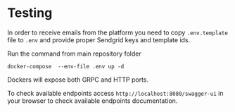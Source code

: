 # Testing

In order to receive emails from the platform you need to copy `.env.template` file to `.env` and provide proper Sendgrid keys and template ids.

Run the command from main repository folder
```
docker-compose  --env-file .env up -d
```

Dockers will expose both GRPC and HTTP ports.

To check available endpoints access `http://localhost:8080/swagger-ui` in your browser to check available endpoints documentation.
